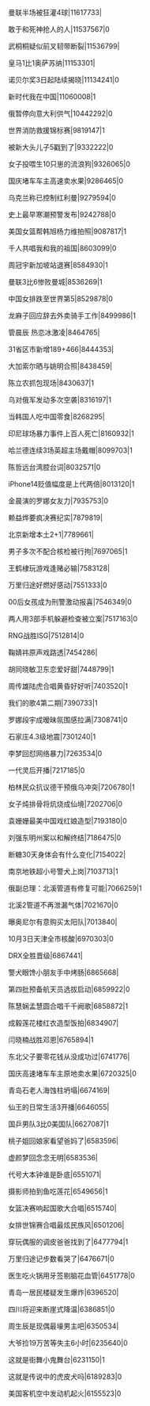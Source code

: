 曼联半场被狂灌4球|11617733|

敢于和死神抢人的人|11537567|0

武桐桐疑似前叉韧带断裂|11536799|

皇马1比1奥萨苏纳|11153301|

诺贝尔奖3日起陆续揭晓|11134241|0

新时代我在中国|11060008|1

俄暂停向意大利供气|10442292|0

世界消防救援锦标赛|9819147|1

被新大头儿子5戳到了|9332222|0

女子投喂生10只崽的流浪狗|9326065|0

国庆堵车车主高速卖水果|9286465|0

乌克兰称已控制红利曼|9279594|0

史上最早寒潮预警发布|9242788|0

美国女篮帮韩旭杨力维拍照|9087817|1

千人共唱我和我的祖国|8603099|0

周冠宇新加坡站退赛|8584930|1

曼联3比6惨败曼城|8536269|1

中国女排跌至世界第5|8529878|0

龙麻子回应辞去外卖骑手工作|8499986|1

管晨辰 热恋冰激凌|8464765|

31省区市新增189+466|8444353|

大加索尔晒与姚明合照|8438459|

陈立农抓包现场|8430637|1

乌对俄军发动多次空袭|8316197|1

当韩国人吃中国零食|8268295|

印尼球场暴力事件上百人死亡|8160932|1

哈兰德连续3场英超主场戴帽|8099703|1

陈哲远台湾腔台词|8032571|0

iPhone14贬值幅度是上代两倍|8013120|1

金晨演的罗娜女友力|7935753|0

赖益烨要疯决赛纪实|7879819|

北京新增本土2+1|7789661|

男子多次不配合核检被行拘|7697065|1

王鹤棣玩游戏逢赌必输|7583128|

万里归途好燃好感动|7551333|0

00后女孩成为刑警激动报喜|7546349|0

两人用3部手机躲避检查被立案|7517163|0

RNG战胜ISG|7512814|0

鞠婧祎原声戏路透|7454286|

胡同晓敏卫东恋爱好甜|7448799|1

周传雄陆虎合唱黄昏好好听|7403520|1

我们的歌4第二期|7390733|1

罗娜段宇成暧昧氛围感拉满|7308741|0

石家庄4.3级地震|7301240|1

李梦回怼网络暴力|7263534|0

一代灵后开播|7217185|0

柏林民众抗议德干预俄乌冲突|7206780|1

女子炖排骨将炕烧成仙境|7202706|0

袁姗姗最美中国戏红娘造型|7193180|0

刘强东明州案以和解终结|7186475|0

断糖30天身体会有什么变化|7154022|

南京地铁超小号警犬上岗|7103713|1

俄副总理：北溪管道有修复可能|7066259|1

北溪2管道不再泄漏气体|7021670|0

曝奥尼尔有意购买太阳队|7013840|

10月3日天津全市核酸|6970303|0

DRX全胜晋级|6867441|

警犬眼馋小朋友手中烤肠|6865668|

第四批预备航天员选拔启动|6859922|0

陈慧娴孟慧圆合唱千千阙歌|6858872|1

成毅莲花楼红衣造型饭拍|6834907|

闫晓楠战胜邓恩|6765894|1

东北父子要零花钱从没成功过|6741776|

国庆高速堵车车主原地卖水果|6720325|0

青岛石老人海蚀柱坍塌|6674169|

仙王的日常生活3开播|6646055|

国乒男队3比0美国队|6627087|1

桃子姐回娘家看望爸妈了|6583596|

虚颜梦回念念无明|6583536|

代号大本钟谁是卧底|6551071|

摄影师拍到鱼吃莲花|6549656|1

女篮决赛响起国歌大合唱|6515740|

女排世锦赛合唱最炫民族风|6501206|

穿玩偶服的调皮爸爸找到了|6477794|1

万里归途记步数看哭了|6476671|0

医生吃火锅用牙签剔脑花血管|6451778|0

青岛一居民楼疑发生爆炸|6396520|

四川将迎来断崖式降温|6386851|0

周生辰是现偶最壕男主吧|6350534|

大爷捡19万苦等失主6小时|6235640|0

这就是街舞小鬼舞台|6231150|1

这就是传说中的虎皮犬吗|6189283|0

美国客机空中发动机起火|6155523|0

